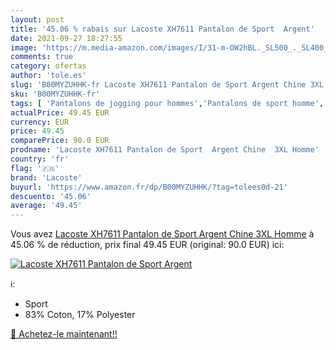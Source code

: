 ```yaml
---
layout: post
title: '45.06 % rabais sur Lacoste XH7611 Pantalon de Sport  Argent'
date: 2021-09-27 18:27:55
image: 'https://m.media-amazon.com/images/I/31-m-OW2hBL._SL500_._SL400_.jpg'
comments: true
category: ofertas
author: 'tole.es'
slug: 'B00MYZUHHK-fr Lacoste XH7611 Pantalon de Sport Argent Chine 3XL Homme'
sku: 'B00MYZUHHK-fr'
tags: [ 'Pantalons de jogging pour hommes','Pantalons de sport homme','Sportswear homme','Vêtements','Vêtements homme','lacoste', ]
actualPrice: 49.45 EUR
currency: EUR
price: 49.45
comparePrice: 90.0 EUR
prodname: 'Lacoste XH7611 Pantalon de Sport  Argent Chine  3XL Homme'
country: 'fr'
flag: '🇫🇷'
brand: 'Lacoste'
buyurl: 'https://www.amazon.fr/dp/B00MYZUHHK/?tag=tolees0d-21'
descuento: '45.06'
average: '49.45'
---
```


Vous avez [Lacoste XH7611 Pantalon de Sport  Argent Chine  3XL Homme](https://www.amazon.fr/dp/B00MYZUHHK/?tag=tolees0d-21)  à  45.06 % de réduction, prix final  49.45 EUR (original: 90.0 EUR) ici:

[![Lacoste XH7611 Pantalon de Sport  Argent](https://m.media-amazon.com/images/I/31-m-OW2hBL._SL500_._SL400_.jpg)](https://www.amazon.fr/dp/B00MYZUHHK/?tag=tolees0d-21)

ℹ️:

- Sport
- 83% Coton, 17% Polyester

[🛒 Achetez-le maintenant!!](https://www.amazon.fr/dp/B00MYZUHHK/?tag=tolees0d-21)
